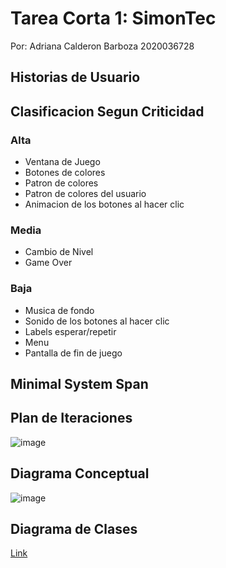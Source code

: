 # Tarea Corta 1: SimonTec

Por: Adriana Calderon Barboza 2020036728

## Historias de Usuario

## Clasificacion Segun Criticidad 

### Alta

- Ventana de Juego
- Botones de colores
- Patron de colores
- Patron de colores del usuario
- Animacion de los botones al hacer clic

### Media

- Cambio de Nivel
- Game Over

### Baja

- Musica de fondo
- Sonido de los botones al hacer clic 
- Labels esperar/repetir
- Menu
- Pantalla de fin de juego


## Minimal System Span

## Plan de Iteraciones

![image](https://user-images.githubusercontent.com/62965634/116358978-7ba3fe00-a7bb-11eb-801f-262ace9b9e59.png)


## Diagrama Conceptual

![image](https://user-images.githubusercontent.com/62965634/116359510-1b618c00-a7bc-11eb-9665-2173734ae6dc.png)

## Diagrama de Clases


[Link](url) 
